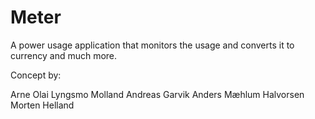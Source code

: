 # Meter

A power usage application that monitors the usage and converts it to currency and much more.


Concept by:

Arne Olai Lyngsmo Molland
Andreas Garvik
Anders Mæhlum Halvorsen
Morten Helland
